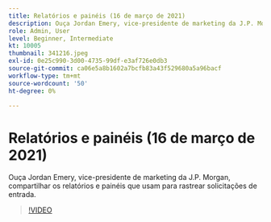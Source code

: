 ```yaml
---
title: Relatórios e painéis (16 de março de 2021)
description: Ouça Jordan Emery, vice-presidente de marketing da J.P. Morgan, compartilhar os relatórios e painéis que usam para rastrear solicitações de entrada.
role: Admin, User
level: Beginner, Intermediate
kt: 10005
thumbnail: 341216.jpeg
exl-id: 0e25c990-3d00-4735-99df-e3af726e0db3
source-git-commit: ca06e5a8b1602a7bcfb83a43f529680a5a96bacf
workflow-type: tm+mt
source-wordcount: '50'
ht-degree: 0%

---
```


# Relatórios e painéis (16 de março de 2021)

Ouça Jordan Emery, vice-presidente de marketing da J.P. Morgan, compartilhar os relatórios e painéis que usam para rastrear solicitações de entrada.

>[!VIDEO](https://video.tv.adobe.com/v/341216/?quality=12&learn=on)
